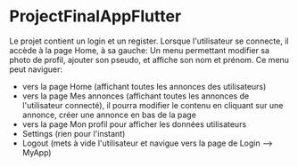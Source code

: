 # ProjectFinalAppFlutter

Le projet contient un login et un register.
Lorsque l'utilisateur se connecte, il accède à la page Home, à sa gauche:
Un menu permettant modifier sa photo de profil, ajouter son pseudo, et affiche son nom et prénom.
Ce menu peut naviguer:
- vers la page Home (affichant toutes les annonces des utilisateurs) 
- vers la page Mes annonces (affichant toutes les annonces de l'utilisateur connecté), il pourra modifier
le contenu en cliquant sur une annonce, créer une annonce en bas de la page
- vers la page Mon profil pour afficher les données utilisateurs
- Settings (rien pour l'instant)
- Logout (mets à vide l'utilisateur et navigue vers la page de Login --> MyApp)